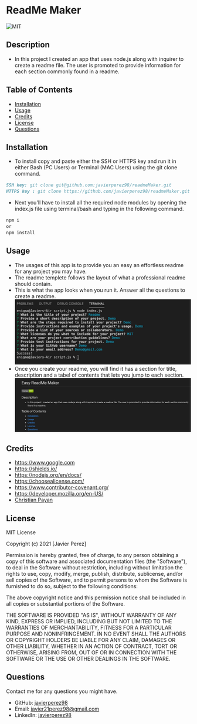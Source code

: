 # ReadMe Maker

![MIT](https://img.shields.io/github/license/microsoft/vscode)

## Description

<!-- Provide a short description explaining the what, why, and how of your project.
What was your motivation? Why did you build this project? What problem does it solve? What did you learn? -->

- In this project I created an app that uses node.js along with inquirer to create a readme file. The user is promoted to provide information for each section commonly found in a readme.

## Table of Contents

- [Installation](#installation)
- [Usage](#usage)
- [Credits](#credits)
- [License](#license)
  <!-- - [Contribute](#contribute) -->
  <!-- - [Tests](#tests) -->
- [Questions](#questions)

## Installation

<!-- What are the steps required to install your project? Provide a step-by-step description of how to get the development environment running. -->

- To install copy and paste either the SSH or HTTPS key and run it in either Bash (PC Users) or Terminal (MAC Users) using the git clone command.

```md
SSH key: git clone git@github.com:javierperez98/readmeMaker.git
HTTPS key : git clone https://github.com/javierperez98/readmeMaker.git
```

- Next you'll have to install all the required node modules by opening the index.js file using terminal/bash and typing in the following command.

```md
npm i
or
npm install
```

## Usage

<!-- Provide instructions and examples for use. Include screenshots as needed. -->

- The usages of this app is to provide you an easy an effortless readme for any project you may have.
- The readme templete follows the layout of what a professional readme should contain.
- This is what the app looks when you run it. Answer all the questions to create a readme.
  ![Node Promots](images/console.png)
- Once you create your readme, you will find it has a section for title, description and a tabel of contents that lets you jump to each section.
  ![Title area](images/title.png)

## Credits

<!-- List your collaborators, if any, with links to their GitHub profiles. Links to websites or resources. -->

- https://www.google.com
- https://shields.io/
- https://nodejs.org/en/docs/
- https://choosealicense.com/
- https://www.contributor-covenant.org/
- https://developer.mozilla.org/en-US/
- [Christian Payan](https://github.com/ChrisPayan)

## License

<!-- If you need help choosing a license, refer to https://choosealicense.com/ -->

MIT License

Copyright (c) 2021 [Javier Perez]

Permission is hereby granted, free of charge, to any person obtaining a copy
of this software and associated documentation files (the "Software"), to deal
in the Software without restriction, including without limitation the rights
to use, copy, modify, merge, publish, distribute, sublicense, and/or sell
copies of the Software, and to permit persons to whom the Software is
furnished to do so, subject to the following conditions:

The above copyright notice and this permission notice shall be included in all
copies or substantial portions of the Software.

THE SOFTWARE IS PROVIDED "AS IS", WITHOUT WARRANTY OF ANY KIND, EXPRESS OR
IMPLIED, INCLUDING BUT NOT LIMITED TO THE WARRANTIES OF MERCHANTABILITY,
FITNESS FOR A PARTICULAR PURPOSE AND NONINFRINGEMENT. IN NO EVENT SHALL THE
AUTHORS OR COPYRIGHT HOLDERS BE LIABLE FOR ANY CLAIM, DAMAGES OR OTHER
LIABILITY, WHETHER IN AN ACTION OF CONTRACT, TORT OR OTHERWISE, ARISING FROM,
OUT OF OR IN CONNECTION WITH THE SOFTWARE OR THE USE OR OTHER DEALINGS IN THE
SOFTWARE.

<!-- ## Contribute -->

<!-- If you created an application or package and would like other developers to contribute it, you can include guidelines for how to do so. -->

<!-- ## Tests -->

<!-- If your project has any tests provide examples on how to run them here. -->

## Questions

Contact me for any questions you might have.

- GitHub: [javierperez98](https://github.com/javierperez98)
- Email: javier21perez98@gmail.com
- LinkedIn: [javierperez98](https://www.linkedin.com/in/javier-perez98/)
